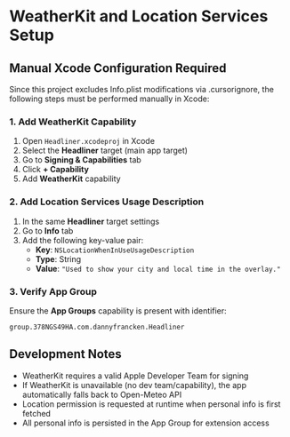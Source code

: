 # WeatherKit and Location Services Setup

## Manual Xcode Configuration Required

Since this project excludes Info.plist modifications via .cursorignore, the following steps must be performed manually in Xcode:

### 1. Add WeatherKit Capability
1. Open `Headliner.xcodeproj` in Xcode
2. Select the **Headliner** target (main app target)
3. Go to **Signing & Capabilities** tab
4. Click **+ Capability** 
5. Add **WeatherKit** capability

### 2. Add Location Services Usage Description
1. In the same **Headliner** target settings
2. Go to **Info** tab
3. Add the following key-value pair:
   - **Key**: `NSLocationWhenInUseUsageDescription`  
   - **Type**: String
   - **Value**: `"Used to show your city and local time in the overlay."`

### 3. Verify App Group
Ensure the **App Groups** capability is present with identifier:
```
group.378NGS49HA.com.dannyfrancken.Headliner
```

## Development Notes
- WeatherKit requires a valid Apple Developer Team for signing
- If WeatherKit is unavailable (no dev team/capability), the app automatically falls back to Open-Meteo API
- Location permission is requested at runtime when personal info is first fetched
- All personal info is persisted in the App Group for extension access